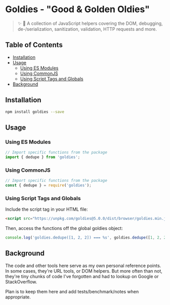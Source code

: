 # Goldies - "Good & Golden Oldies"

> ✨ 🔧 A collection of JavaScript helpers covering the DOM, debugging, de-/serialization, sanitization, validation, HTTP requests and more.

## Table of Contents

- [Installation](#installation)
- [Usage](#usage)
  - [Using ES Modules](#using-es-modules)
  - [Using CommonJS](#using-commonjs)
  - [Using Script Tags and Globals](#using-script-tags-and-globals)
- [Background](#background)

## Installation

```bash
npm install goldies --save
```

## Usage

### Using ES Modules

```js
// Import specific functions from the package
import { dedupe } from 'goldies';
```

### Using CommonJS

```js
// Import specific functions from the package
const { dedupe } = require('goldies');
```

### Using Script Tags and Globals

Include the script tag in your HTML file:

```html
<script src="https://unpkg.com/goldies@5.0.0/dist/browser/goldies.min.js"></script>
```

Then, access the functions off the global goldies object:

```js
console.log('goldies.dedupe([1, 2, 2]) === %s', goldies.dedupe([1, 2, 2]));
```

## Background

The code and other tools here serve as my own personal reference points. In some
cases, they're URL tools, or DOM helpers. But more often than not, they're tiny
chunks of code I've forgotten and had to lookup on Google or StackOverflow.

Plan is to keep them here and add tests/benchmark/notes when appropriate.
